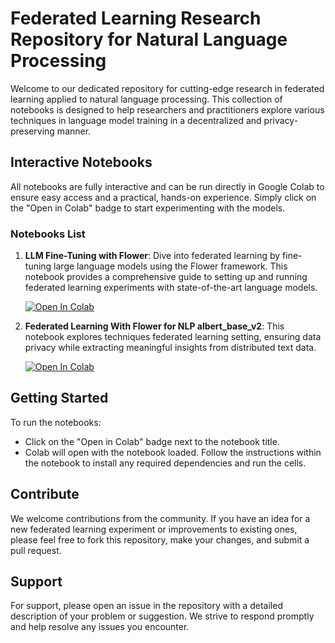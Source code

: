 # Federated Learning Research Repository for Natural Language Processing

Welcome to our dedicated repository for cutting-edge research in federated learning applied to natural language processing. This collection of notebooks is designed to help researchers and practitioners explore various techniques in language model training in a decentralized and privacy-preserving manner.

## Interactive Notebooks

All notebooks are fully interactive and can be run directly in Google Colab to ensure easy access and a practical, hands-on experience. Simply click on the "Open in Colab" badge to start experimenting with the models.

### Notebooks List

1. **LLM Fine-Tuning with Flower**: Dive into federated learning by fine-tuning large language models using the Flower framework. This notebook provides a comprehensive guide to setting up and running federated learning experiments with state-of-the-art language models.
   
   [![Open In Colab](https://colab.research.google.com/assets/colab-badge.svg)](https://colab.research.google.com/github/alisrbdni/research/blob/main/LLM_fine_tuning_with_Flower.ipynb)

2. **Federated Learning With Flower for NLP albert_base_v2**: This notebook explores techniques federated learning setting, ensuring data privacy while extracting meaningful insights from distributed text data.

   [![Open In Colab](https://colab.research.google.com/assets/colab-badge.svg)](https://colab.research.google.com/github/alisrbdni/research/blob/main/Federated_learning_with_flower_nlp_MLM_albert_base_v2.ipynb)



## Getting Started

To run the notebooks:
- Click on the "Open in Colab" badge next to the notebook title.
- Colab will open with the notebook loaded. Follow the instructions within the notebook to install any required dependencies and run the cells.

## Contribute

We welcome contributions from the community. If you have an idea for a new federated learning experiment or improvements to existing ones, please feel free to fork this repository, make your changes, and submit a pull request.

## Support

For support, please open an issue in the repository with a detailed description of your problem or suggestion. We strive to respond promptly and help resolve any issues you encounter.
